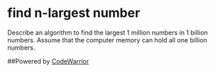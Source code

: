 # find n-largest number

Describe an algorithm to find the largest 1 million numbers in 1 billion numbers. Assume that the computer memory can hold all one billion numbers.

##Powered by [CodeWarrior](http://code-warrior.herokuapp.com)
